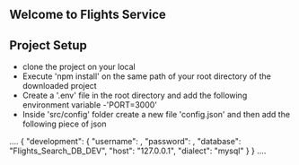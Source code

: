 ## Welcome to Flights Service

## Project Setup
- clone the project on your local
- Execute 'npm install' on the same path of your root directory of the downloaded project
- Create a '.env' file in the root directory and add the following environment variable
    -'PORT=3000'
- Inside 'src/config' folder create a new file 'config.json' and then add the following piece of json

....
{
  "development": {
    "username": <Your database login name>,
    "password": <Your database password>,
    "database": "Flights_Search_DB_DEV",
    "host": "127.0.0.1",
    "dialect": "mysql"
  }
}
....
